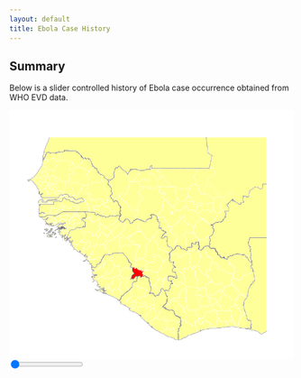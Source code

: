 ```yaml
---
layout: default
title: Ebola Case History
---
```

<script>
	var img = document.getElementById('casedata');
	function setImage(obj)
	{
		var value = obj;
		casedata.src = 'images/cases/regional_cases_week_' + value + '.png';
		
	}
</script>
<link rel="stylesheet" href="stylesheets/rangeslider.css" type="text/css">

<script src="http://ajax.googleapis.com/ajax/libs/jquery/1.11.1/jquery.min.js"></script>

<script src="javascripts/rangeslider.min.js"></script>

## Summary

Below is a slider controlled history of Ebola case occurrence obtained from WHO EVD data. 

<img id="casedata" src="images/cases/regional_cases_week_1.png" style="display:block;margin-left: auto;margin-right:auto;">
<input type="range" min="1" max="67" value="1" step="1" data-rangeslider>
<br/>
<output></output>

<script>
	$(function() {
		// Initialize a new plugin instance for all
		// e.g. $('input[type="range"]') elements.
		$('input[type="range"]').rangeslider({
			// Feature detection the default is `true`.
			// Set this to `false` if you want to use
			// the polyfill also in Browsers which support
			// the native <input type="range"> element.
			polyfill: false,

			// Default CSS classes
			rangeClass: 'rangeslider',
			fillClass: 'rangeslider__fill',
			handleClass: 'rangeslider__handle',
			
			onSlide: function(position, value) {
				setImage(value);
				output = $('output')[0];
				output.innerHTML = "Week " + value;
			}
		});
	});
</script>
